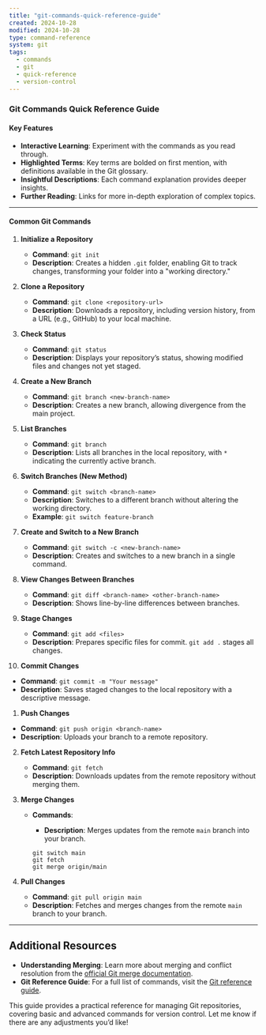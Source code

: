 ```yaml
---
title: "git-commands-quick-reference-guide"
created: 2024-10-28
modified: 2024-10-28
type: command-reference
system: git
tags:
  - commands
  - git
  - quick-reference
  - version-control
---
```


### Git Commands Quick Reference Guide

#### Key Features

- **Interactive Learning**: Experiment with the commands as you read through.
- **Highlighted Terms**: Key terms are bolded on first mention, with definitions available in the Git glossary.
- **Insightful Descriptions**: Each command explanation provides deeper insights.
- **Further Reading**: Links for more in-depth exploration of complex topics.

---

#### Common Git Commands

1. **Initialize a Repository**
    
    - **Command**: `git init`
    - **Description**: Creates a hidden `.git` folder, enabling Git to track changes, transforming your folder into a "working directory."
2. **Clone a Repository**
    
    - **Command**: `git clone <repository-url>`
    - **Description**: Downloads a repository, including version history, from a URL (e.g., GitHub) to your local machine.
3. **Check Status**
    
    - **Command**: `git status`
    - **Description**: Displays your repository’s status, showing modified files and changes not yet staged.
4. **Create a New Branch**
    
    - **Command**: `git branch <new-branch-name>`
    - **Description**: Creates a new branch, allowing divergence from the main project.
5. **List Branches**
    
    - **Command**: `git branch`
    - **Description**: Lists all branches in the local repository, with `*` indicating the currently active branch.
6. **Switch Branches (New Method)**
    
    - **Command**: `git switch <branch-name>`
    - **Description**: Switches to a different branch without altering the working directory.
    - **Example**: `git switch feature-branch`
7. **Create and Switch to a New Branch**
    
    - **Command**: `git switch -c <new-branch-name>`
    - **Description**: Creates and switches to a new branch in a single command.
8. **View Changes Between Branches**
    
    - **Command**: `git diff <branch-name> <other-branch-name>`
    - **Description**: Shows line-by-line differences between branches.
9. **Stage Changes**
    
    - **Command**: `git add <files>`
    - **Description**: Prepares specific files for commit. `git add .` stages all changes.
10. **Commit Changes**
    

- **Command**: `git commit -m "Your message"`
- **Description**: Saves staged changes to the local repository with a descriptive message.

1. **Push Changes**

- **Command**: `git push origin <branch-name>`
- **Description**: Uploads your branch to a remote repository.

2. **Fetch Latest Repository Info**
    
    - **Command**: `git fetch`
    - **Description**: Downloads updates from the remote repository without merging them.
3. **Merge Changes**
    
    - **Commands**:
        
        - **Description**: Merges updates from the remote `main` branch into your branch.
        
        ```shell
        git switch main
        git fetch
        git merge origin/main
        ```
        
4. **Pull Changes**
    
    - **Command**: `git pull origin main`
    - **Description**: Fetches and merges changes from the remote `main` branch to your branch.

---

## Additional Resources

- **Understanding Merging**: Learn more about merging and conflict resolution from the [official Git merge documentation](https://git-scm.com/docs/git-merge).
- **Git Reference Guide**: For a full list of commands, visit the [Git reference guide](https://git-scm.com/docs).

This guide provides a practical reference for managing Git repositories, covering basic and advanced commands for version control. Let me know if there are any adjustments you’d like!